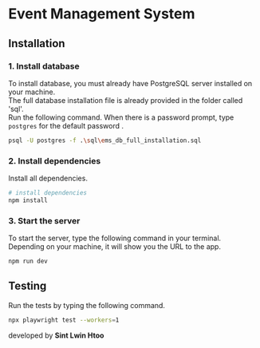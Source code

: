# Event Management System

## Installation

### 1. Install database

To install database, you must already have PostgreSQL server installed on your machine. <br>
The full database installation file is already provided in the folder called 'sql'. <br>
Run the following command. When there is a password prompt, type `postgres` for the default password .
```bash
psql -U postgres -f .\sql\ems_db_full_installation.sql
```

### 2. Install dependencies

Install all dependencies.

```bash
# install dependencies
npm install
```

### 3. Start the server

To start the server, type the following command in your terminal. <br>
Depending on your machine, it will show you the URL to the app.

```bash
npm run dev
```

## Testing

Run the tests by typing the following command.
```bash
npx playwright test --workers=1
```
developed by <strong>Sint Lwin Htoo<strong>